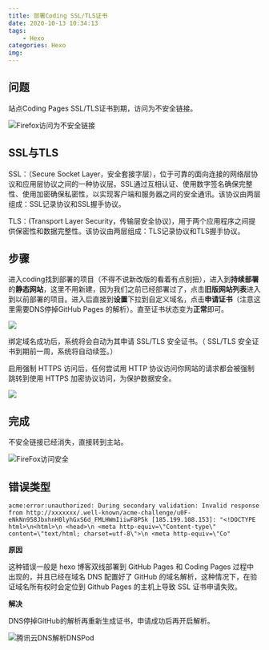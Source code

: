 ```yaml
---
title: 部署Coding SSL/TLS证书
date: 2020-10-13 10:34:13
tags:
    - Hexo
categories: Hexo
img: 
---
```


## 问题

站点Coding Pages SSL/TLS证书到期，访问为不安全链接。

![Firefox访问为不安全链接](https://cdn.jsdelivr.net/gh/unluckynike/blogimg/images/wulinzengblog/PageIsNotSecurity.png)

## SSL与TLS

SSL：（Secure Socket Layer，安全套接字层），位于可靠的面向连接的网络层协议和应用层协议之间的一种协议层。SSL通过互相认证、使用数字签名确保完整性、使用加密确保私密性，以实现客户端和服务器之间的安全通讯。该协议由两层组成：SSL记录协议和SSL握手协议。

TLS：(Transport Layer Security，传输层安全协议)，用于两个应用程序之间提供保密性和数据完整性。该协议由两层组成：TLS记录协议和TLS握手协议。

## 步骤

进入coding找到部署的项目（不得不说新改版的看着有点别扭），进入到**持续部署**的**静态网站**，这里不用新建，因为我们之前已经部署过了，点击**旧版网站列表**进入到以前部署的项目。进入后直接到**设置**下拉到自定义域名，点击**申请证书**（注意这里需要DNS停掉GitHub Pages 的解析）。直至证书状态变为**正常**即可。

![](https://cdn.jsdelivr.net/gh/unluckynike/blogimg/images/wulinzengblog/CodingPages.png)

绑定域名成功后，系统将会自动为其申请 SSL/TLS 安全证书。（ SSL/TLS 安全证书到期前一周，系统将自动续签。）

启用强制 HTTPS 访问后，任何尝试用 HTTP 协议访问你网站的请求都会被强制跳转到使用 HTTPS 加密协议访问，为保护数据安全。

![](https://cdn.jsdelivr.net/gh/unluckynike/blogimg/images/wulinzengblog/CodingPagesSSL.png)

## 完成

不安全链接已经消失，直接转到主站。

![FireFox访问安全](https://cdn.jsdelivr.net/gh/unluckynike/blogimg/images/wulinzengblog/PageIsSecurity.png)

## 错误类型

```
acme:error:unauthorized: During secondary validation: Invalid response from http://xxxxxxx/.well-known/acme-challenge/u0F-eNkNn958JbxhnH0lyhGxS6d_FMLHWmIiiwF8P5k [185.199.108.153]: "<!DOCTYPE html>\n<html>\n <head>\n <meta http-equiv=\"Content-type\" content=\"text/html; charset=utf-8\">\n <meta http-equiv=\"Co"
```

**原因**

这种错误一般是 hexo 博客双线部署到 GitHub Pages 和 Coding Pages 过程中出现的，并且已经在域名 DNS 配置好了 GitHub 的域名解析，这种情况下，在验证域名所有权时会定位到 Github Pages 的主机上导致 SSL 证书申请失败。

**解决**

DNS停掉GitHub的解析再重新生成证书，申请成功后再开启解析。

![腾讯云DNS解析DNSPod](https://cdn.jsdelivr.net/gh/unluckynike/blogimg/images/wulinzengblog/TencentCodingGitBubDNS.png)

